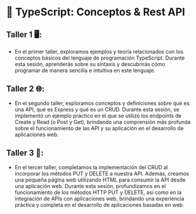 # 🚀 TypeScript: Conceptos & Rest API

## Taller 1️ 🖥️:

- En el primer taller, exploramos ejemplos y teoría relacionados con los conceptos básicos del lenguaje de programación TypeScript. Durante esta sesión, aprenderás sobre su sintaxis y descubrirás cómo programar de manera sencilla e intuitiva en este lenguaje.

## Taller 2 🌐:

- En el segundo taller, exploramos conceptos y definiciones sobre qué es una API, qué es Express y qué es un CRUD. Durante esta sesión, se implementó un ejemplo práctico en el que se utilizó los endpoints de Create y Read (o Post y Get), brindando una comprensión más profunda sobre el funcionamiento de las API y su aplicación en el desarrollo de aplicaciones web.

## Taller 3 🎨:

- En el tercer taller, completamos la implementación del CRUD al incorporar los métodos PUT y DELETE a nuestra API. Además, creamos una pequeña página web utilizando HTML para consumir la API desde una aplicación web. Durante esta sesión, profundizamos en el funcionamiento de los métodos HTTP PUT y DELETE, así como en la integración de APIs con aplicaciones web, brindando una experiencia práctica y completa en el desarrollo de aplicaciones basadas en web.
